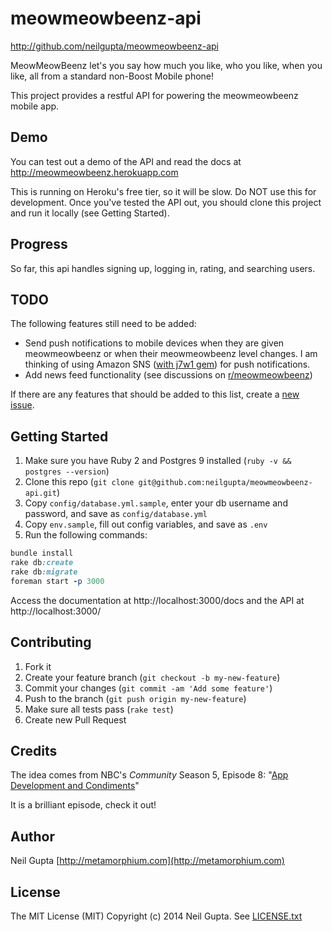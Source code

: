 meowmeowbeenz-api
=============

http://github.com/neilgupta/meowmeowbeenz-api

MeowMeowBeenz let's you say how much you like, who you like, when you like, all from a standard non-Boost Mobile phone!

This project provides a restful API for powering the meowmeowbeenz mobile app.

## Demo

You can test out a demo of the API and read the docs at http://meowmeowbeenz.herokuapp.com

This is running on Heroku's free tier, so it will be slow. Do NOT use this for development. Once you've tested the API out, you should clone this project and run it locally (see Getting Started).

## Progress

So far, this api handles signing up, logging in, rating, and searching users.

## TODO

The following features still need to be added:

* Send push notifications to mobile devices when they are given meowmeowbeenz or when their meowmeowbeenz level changes. I am thinking of using Amazon SNS ([with j7w1 gem](https://github.com/condor/j7w1)) for push notifications.
* Add news feed functionality (see discussions on [r/meowmeowbeenz](http://www.reddit.com/r/Meowmeowbeenz/))

If there are any features that should be added to this list, create a [new issue](https://github.com/neilgupta/meowmeowbeenz-api/issues).

## Getting Started

1. Make sure you have Ruby 2 and Postgres 9 installed (`ruby -v && postgres --version`)
2. Clone this repo (`git clone git@github.com:neilgupta/meowmeowbeenz-api.git`)
3. Copy `config/database.yml.sample`, enter your db username and password, and save as `config/database.yml`
4. Copy `env.sample`, fill out config variables, and save as `.env`
5. Run the following commands:

```ruby
bundle install
rake db:create
rake db:migrate
foreman start -p 3000
```

Access the documentation at http://localhost:3000/docs and the API at http://localhost:3000/

## Contributing

1. Fork it
2. Create your feature branch (`git checkout -b my-new-feature`)
3. Commit your changes (`git commit -am 'Add some feature'`)
4. Push to the branch (`git push origin my-new-feature`)
5. Make sure all tests pass (`rake test`)
6. Create new Pull Request

## Credits

The idea comes from NBC's *Community* Season 5, Episode 8: "[App Development and Condiments](http://en.wikipedia.org/wiki/App_Development_and_Condiments)"

It is a brilliant episode, check it out!

## Author

Neil Gupta [http://metamorphium.com](http://metamorphium.com)

## License

The MIT License (MIT) Copyright (c) 2014 Neil Gupta. See [LICENSE.txt](https://raw.github.com/neilgupta/meowmeowbeenz-api/master/LICENSE.txt)